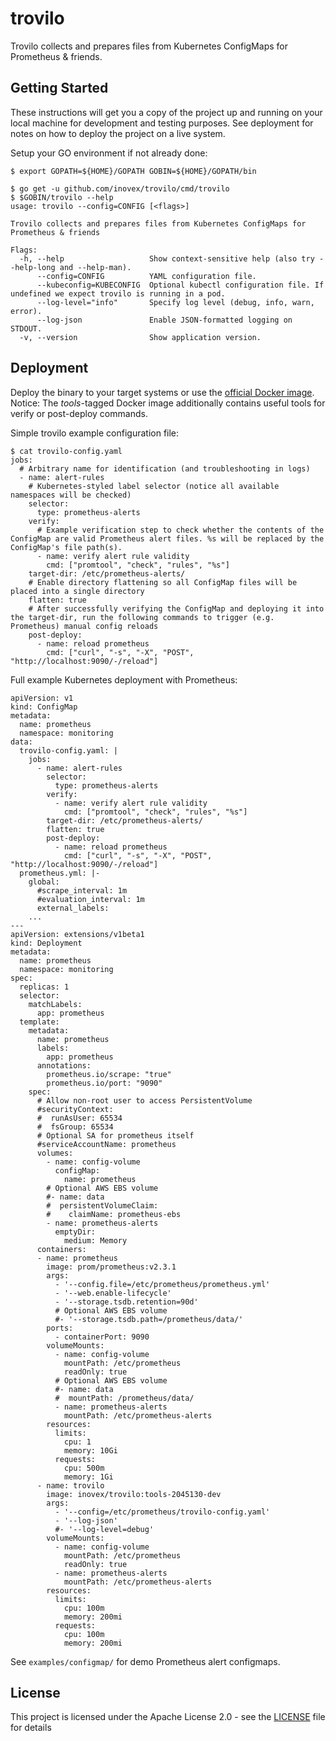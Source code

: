 # trovilo

Trovilo collects and prepares files from Kubernetes ConfigMaps for Prometheus & friends.

## Getting Started

These instructions will get you a copy of the project up and running on your local machine for development and testing purposes. See deployment for notes on how to deploy the project on a live system.

Setup your GO environment if not already done:

```
$ export GOPATH=${HOME}/GOPATH GOBIN=${HOME}/GOPATH/bin
```

```
$ go get -u github.com/inovex/trovilo/cmd/trovilo
$ $GOBIN/trovilo --help
usage: trovilo --config=CONFIG [<flags>]

Trovilo collects and prepares files from Kubernetes ConfigMaps for Prometheus & friends

Flags:
  -h, --help                   Show context-sensitive help (also try --help-long and --help-man).
      --config=CONFIG          YAML configuration file.
      --kubeconfig=KUBECONFIG  Optional kubectl configuration file. If undefined we expect trovilo is running in a pod.
      --log-level="info"       Specify log level (debug, info, warn, error).
      --log-json               Enable JSON-formatted logging on STDOUT.
  -v, --version                Show application version.
```

## Deployment

Deploy the binary to your target systems or use the [official Docker image](https://hub.docker.com/r/inovex/trovilo/). Notice: The *tools*-tagged Docker image additionally contains useful tools for verify or post-deploy commands.

Simple trovilo example configuration file:

```
$ cat trovilo-config.yaml
jobs:
  # Arbitrary name for identification (and troubleshooting in logs)
  - name: alert-rules
    # Kubernetes-styled label selector (notice all available namespaces will be checked)
    selector:
      type: prometheus-alerts
    verify:
      # Example verification step to check whether the contents of the ConfigMap are valid Prometheus alert files. %s will be replaced by the ConfigMap's file path(s).
      - name: verify alert rule validity
        cmd: ["promtool", "check", "rules", "%s"]
    target-dir: /etc/prometheus-alerts/
    # Enable directory flattening so all ConfigMap files will be placed into a single directory
    flatten: true
    # After successfully verifying the ConfigMap and deploying it into the target-dir, run the following commands to trigger (e.g. Prometheus) manual config reloads
    post-deploy:
      - name: reload prometheus
        cmd: ["curl", "-s", "-X", "POST", "http://localhost:9090/-/reload"]
```

Full example Kubernetes deployment with Prometheus:

```
apiVersion: v1
kind: ConfigMap
metadata:
  name: prometheus
  namespace: monitoring
data:
  trovilo-config.yaml: |
    jobs:
      - name: alert-rules
        selector:
          type: prometheus-alerts
        verify:
          - name: verify alert rule validity
            cmd: ["promtool", "check", "rules", "%s"]
        target-dir: /etc/prometheus-alerts/
        flatten: true
        post-deploy:
          - name: reload prometheus
            cmd: ["curl", "-s", "-X", "POST", "http://localhost:9090/-/reload"]
  prometheus.yml: |-
    global:
      #scrape_interval: 1m
      #evaluation_interval: 1m
      external_labels:
    ...
---
apiVersion: extensions/v1beta1
kind: Deployment
metadata:
  name: prometheus
  namespace: monitoring
spec:
  replicas: 1
  selector:
    matchLabels:
      app: prometheus
  template:
    metadata:
      name: prometheus
      labels:
        app: prometheus
      annotations:
        prometheus.io/scrape: "true"
        prometheus.io/port: "9090"
    spec:
      # Allow non-root user to access PersistentVolume
      #securityContext:
      #  runAsUser: 65534
      #  fsGroup: 65534
      # Optional SA for prometheus itself
      #serviceAccountName: prometheus
      volumes:
        - name: config-volume
          configMap:
            name: prometheus
        # Optional AWS EBS volume
        #- name: data
        #  persistentVolumeClaim:
        #    claimName: prometheus-ebs
        - name: prometheus-alerts
          emptyDir:
            medium: Memory
      containers:
      - name: prometheus
        image: prom/prometheus:v2.3.1
        args:
          - '--config.file=/etc/prometheus/prometheus.yml'
          - '--web.enable-lifecycle'
          - '--storage.tsdb.retention=90d'
          # Optional AWS EBS volume
          #- '--storage.tsdb.path=/prometheus/data/'
        ports:
          - containerPort: 9090
        volumeMounts:
          - name: config-volume
            mountPath: /etc/prometheus
            readOnly: true
          # Optional AWS EBS volume
          #- name: data
          #  mountPath: /prometheus/data/
          - name: prometheus-alerts
            mountPath: /etc/prometheus-alerts
        resources:
          limits:
            cpu: 1
            memory: 10Gi
          requests:
            cpu: 500m
            memory: 1Gi
      - name: trovilo
        image: inovex/trovilo:tools-2045130-dev
        args:
          - '--config=/etc/prometheus/trovilo-config.yaml'
          - '--log-json'
          #- '--log-level=debug'
        volumeMounts:
          - name: config-volume
            mountPath: /etc/prometheus
            readOnly: true
          - name: prometheus-alerts
            mountPath: /etc/prometheus-alerts
        resources:
          limits:
            cpu: 100m
            memory: 200mi
          requests:
            cpu: 100m
            memory: 200mi
```

See ``examples/configmap/`` for demo Prometheus alert configmaps.

## License

This project is licensed under the Apache License 2.0 - see the [LICENSE](LICENSE) file for details
